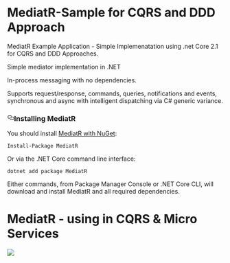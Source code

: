 # MediatR-Sample for CQRS and DDD Approach
MediatR Example Application - Simple Implemenatation using .net Core 2.1 for CQRS and DDD Approaches.
<div class="Box-body p-6">
      
<p>Simple mediator implementation in .NET</p>
<p>In-process messaging with no dependencies.</p>
<p>Supports request/response, commands, queries, notifications and events, synchronous and async with intelligent dispatching via C# generic variance.</p>

<h3><a id="user-content-installing-mediatr" class="anchor" aria-hidden="true" href="#installing-mediatr"><svg class="octicon octicon-link" viewBox="0 0 16 16" version="1.1" width="16" height="16" aria-hidden="true"><path fill-rule="evenodd" d="M4 9h1v1H4c-1.5 0-3-1.69-3-3.5S2.55 3 4 3h4c1.45 0 3 1.69 3 3.5 0 1.41-.91 2.72-2 3.25V8.59c.58-.45 1-1.27 1-2.09C10 5.22 8.98 4 8 4H4c-.98 0-2 1.22-2 2.5S3 9 4 9zm9-3h-1v1h1c1 0 2 1.22 2 2.5S13.98 12 13 12H9c-.98 0-2-1.22-2-2.5 0-.83.42-1.64 1-2.09V6.25c-1.09.53-2 1.84-2 3.25C6 11.31 7.55 13 9 13h4c1.45 0 3-1.69 3-3.5S14.5 6 13 6z"></path></svg></a>Installing MediatR</h3>
<p>You should install <a href="https://www.nuget.org/packages/MediatR" rel="nofollow">MediatR with NuGet</a>:</p>
<pre><code>Install-Package MediatR
</code></pre>
<p>Or via the .NET Core command line interface:</p>
<pre><code>dotnet add package MediatR
</code></pre>
<p>Either commands, from Package Manager Console or .NET Core CLI, will download and install MediatR and all required dependencies.</p>
</article>

<h1>MediatR - using in CQRS & Micro Services</h1>
<img src="https://docs.microsoft.com/en-us/dotnet/standard/microservices-architecture/microservice-ddd-cqrs-patterns/media/image22.png"/>
      </div>
